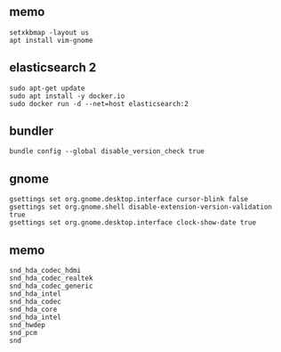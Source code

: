 ## memo
```
setxkbmap -layout us
apt install vim-gnome
```

## elasticsearch 2

```
sudo apt-get update
sudo apt install -y docker.io
sudo docker run -d --net=host elasticsearch:2
```

## bundler
```
bundle config --global disable_version_check true
```

## gnome
```
gsettings set org.gnome.desktop.interface cursor-blink false
gsettings set org.gnome.shell disable-extension-version-validation true
gsettings set org.gnome.desktop.interface clock-show-date true
```

## memo
```
snd_hda_codec_hdmi
snd_hda_codec_realtek
snd_hda_codec_generic
snd_hda_intel
snd_hda_codec
snd_hda_core
snd_hda_intel
snd_hwdep
snd_pcm
snd
```
